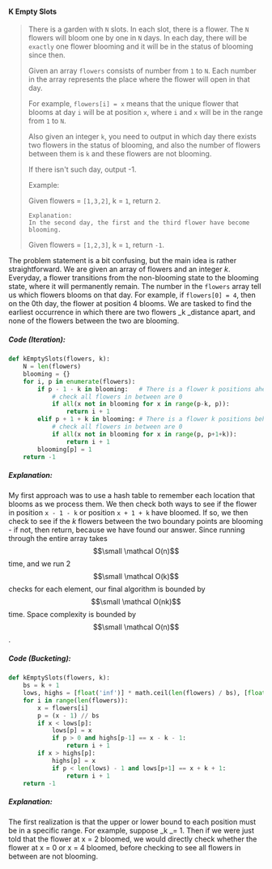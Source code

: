 #### K Empty Slots

> There is a garden with `N` slots. In each slot, there is a flower. The `N` flowers will bloom one by one in `N` days. In each day, there will be `exactly` one flower blooming and it will be in the status of blooming since then.
>
> Given an array `flowers` consists of number from `1` to `N`. Each number in the array represents the place where the flower will open in that day.
>
> For example, `flowers[i] = x` means that the unique flower that blooms at day `i` will be at position `x`, where `i` and `x` will be in the range from `1` to `N`.
>
> Also given an integer `k`, you need to output in which day there exists two flowers in the status of blooming, and also the number of flowers between them is `k` and these flowers are not blooming.
>
> If there isn't such day, output -1.
>
> Example:
>
> Given flowers = `[1,3,2]`, k = `1`, return `2`.
>
> ```
> Explanation: 
> In the second day, the first and the third flower have become blooming.
> ```
>
> Given flowers = `[1,2,3]`, k = `1`, return `-1`.

The problem statement is a bit confusing, but the main idea is rather straightforward. We are given an array of flowers and an integer _k_. Everyday, a flower transitions from the non-blooming state to the blooming state, where it will permanently remain. The number in the `flowers` array tell us which flowers blooms on that day. For example, if `flowers[0] = 4`, then on the 0th day, the flower at position 4 blooms. We are tasked to find the earliest occurrence in which there are two flowers \_k \_distance apart, and none of the flowers between the two are blooming.

##### Code \(Iteration\):

```py
def kEmptySlots(flowers, k):
    N = len(flowers)
    blooming = {}
    for i, p in enumerate(flowers):
        if p - 1 - k in blooming:   # There is a flower k positions ahead in blooming
            # check all flowers in between are 0
            if all(x not in blooming for x in range(p-k, p)):
                return i + 1
        elif p + 1 + k in blooming: # There is a flower k positions behind in blooming
            # check all flowers in between are 0
            if all(x not in blooming for x in range(p, p+1+k)):
                return i + 1
        blooming[p] = 1
    return -1
```

##### Explanation:

My first approach was to use a hash table to remember each location that blooms as we process them. We then check both ways to see if the flower in position `x - 1 - k` or position `x + 1 + k` have bloomed. If so, we then check to see if the _k_ flowers between the two boundary points are blooming - if not, then return, because we have found our answer. Since running through the entire array takes $$\small \mathcal O(n)$$ time, and we run 2 $$\small \mathcal O(k)$$ checks for each element, our final algorithm is bounded by $$\small \mathcal O(nk)$$ time. Space complexity is bounded by $$\small \mathcal O(n)$$.

##### Code \(Bucketing\):

```py
def kEmptySlots(flowers, k):
    bs = k + 1
    lows, highs = [float('inf')] * math.ceil(len(flowers) / bs), [float('-inf')] * math.ceil(len(flowers) / bs)
    for i in range(len(flowers)):
        x = flowers[i]
        p = (x - 1) // bs
        if x < lows[p]:
            lows[p] = x
            if p > 0 and highs[p-1] == x - k - 1:
                return i + 1
        if x > highs[p]:
            highs[p] = x
            if p < len(lows) - 1 and lows[p+1] == x + k + 1:
                return i + 1
    return -1
```

##### Explanation:

The first realization is that the upper or lower bound to each position must be in a specific range. For example, suppose _k _= 1. Then if we were just told that the flower at x = 2 bloomed, we would directly check whether the flower at x = 0 or x = 4 bloomed, before checking to see all flowers in between are not blooming. 

